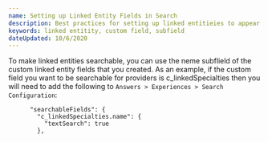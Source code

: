 ```yaml
---
name: Setting up Linked Entity Fields in Search
description: Best practices for setting up linked entitieies to appear in search
keywords: linked entitity, custom field, subfield
dateUpdated: 10/6/2020
---
```


To make linked entities searchable, you can use the neme subflield of the custom linked entity fields that you created. As an example, if the custom field you want to be searchable for providers is c_linkedSpecialties then you will need to add the following to `Answers > Experiences > Search Configuration`:

```
      "searchableFields": {
        "c_linkedSpecialties.name": {
          "textSearch": true
        },
```
